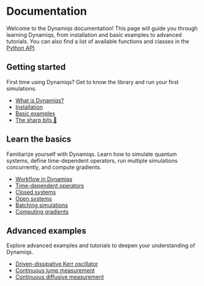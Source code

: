 # Documentation

Welcome to the Dynamiqs documentation! This page will guide you through learning Dynamiqs, from installation and basic examples to advanced tutorials. You can also find a list of available functions and classes in the [Python API](../python_api/index.md).

## Getting started

First time using Dynamiqs? Get to know the library and run your first simulations.

- [What is Dynamiqs?](getting_started/whatis.md)
- [Installation](getting_started/installation.md)
- [Basic examples](getting_started/examples.md)
- [The sharp bits 🔪](getting_started/sharp-bits.md)

## Learn the basics

Familiarize yourself with Dynamiqs. Learn how to simulate quantum systems, define time-dependent operators, run multiple simulations concurrently, and compute gradients.

- [Workflow in Dynamiqs](basics/workflow.md)
- [Time-dependent operators](basics/time-dependent-operators.md)
- [Closed systems](basics/closed-systems.md)
- [Open systems](basics/open-systems.md)
- [Batching simulations](basics/batching-simulations.md)
- [Computing gradients](basics/computing-gradients.md)

## Advanced examples

Explore advanced examples and tutorials to deepen your understanding of Dynamiqs.

- [Driven-dissipative Kerr oscillator](advanced_examples/kerr-oscillator.md)
- [Continuous jump measurement](advanced_examples/continuous-jump-measurement.md)
- [Continuous diffusive measurement](advanced_examples/continuous-diffusive-measurement.md)

